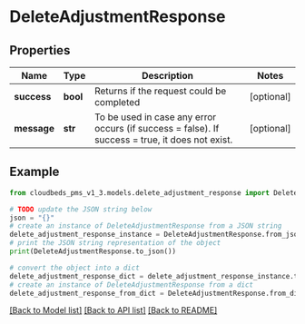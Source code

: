 # DeleteAdjustmentResponse


## Properties

Name | Type | Description | Notes
------------ | ------------- | ------------- | -------------
**success** | **bool** | Returns if the request could be completed | [optional] 
**message** | **str** | To be used in case any error occurs (if success &#x3D; false). If success &#x3D; true, it does not exist. | [optional] 

## Example

```python
from cloudbeds_pms_v1_3.models.delete_adjustment_response import DeleteAdjustmentResponse

# TODO update the JSON string below
json = "{}"
# create an instance of DeleteAdjustmentResponse from a JSON string
delete_adjustment_response_instance = DeleteAdjustmentResponse.from_json(json)
# print the JSON string representation of the object
print(DeleteAdjustmentResponse.to_json())

# convert the object into a dict
delete_adjustment_response_dict = delete_adjustment_response_instance.to_dict()
# create an instance of DeleteAdjustmentResponse from a dict
delete_adjustment_response_from_dict = DeleteAdjustmentResponse.from_dict(delete_adjustment_response_dict)
```
[[Back to Model list]](../README.md#documentation-for-models) [[Back to API list]](../README.md#documentation-for-api-endpoints) [[Back to README]](../README.md)


